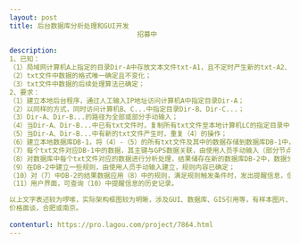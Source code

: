 ```yaml
---                
layout: post       
title: 后台数据库分析处理和GUI开发
                                招募中
           
description: 
1、已知：
（1）局域网计算机A上指定的目录Dir-A中存放文本文件txt-A1，且不定时产生新的txt-A2、txt-A3...每个文本文件生成后即唯一确定，不会有修改、追加等过程产生；
（2）txt文件中数据的格式唯一确定且不变化；
（3）txt文件中数据的后续处理算法已确定；
2、要求：
（1）建立本地后台程序，通过人工输入IP地址访问计算机A中指定目录Dir-A；
（2）以同样的方式，同时访问计算机B、C...中指定目录Dir-B、Dir-C...；
（3）Dir-A、Dir-B...的路径为全部或部分手动输入；
（4）当Dir-A、Dir-B...中已有txt文件时，复制所有txt文件至本地计算机LC的指定目录中，目录为手动输入；
（5）当Dir-A、Dir-B...中有新的txt文件产生时，重复（4）的操作；
（6）建立本地数据库DB-1，将（4）-（5）的所有txt文件及其中的数据存储到数据库DB-1中，所有属性信息不丢失，所有键值已确定；
（7）每个txt文件对应DB-1中的数据，其主键与GPS数据关联，由使用人员手动输入（部分节点关联）；
（8）对数据库中每个txt文件对应的数据进行分析处理，结果储存在新的数据库DB-2中，数据分析处理算法已确定；
（9）在DB-2中建立一些规则，由使用人员手动输入建立，规则内容已确定；
（10）对（7）中DB-2的结果数据应用（8）中的规则，满足规则触发条件时，发出提醒信息，信息内容格式已确定；
（11）用户界面，可查询（10）中提醒信息的历史记录。

以上文字表述较为啰嗦，实际架构框图较为明晰，涉及GUI、数据库、GIS引用等，有样本图片、软件、说明书等，此处不便发出。
价格面谈，合肥或南京。
     
contenturl: https://pro.lagou.com/project/7864.html      
---                 
```

